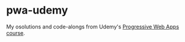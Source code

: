 # pwa-udemy
My osolutions and code-alongs from Udemy's [Progressive Web Apps course](https://www.udemy.com/course/progressive-web-app-pwa-the-complete-guid).

